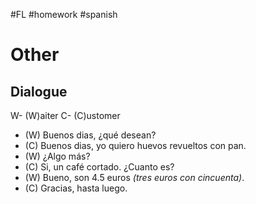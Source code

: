 #FL #homework #spanish 

# Other
## Dialogue
W- (W)aiter
C- (C)ustomer
- (W) Buenos dias, ¿qué desean?
- (C) Buenos dias, yo quiero huevos revueltos con pan.
- (W) ¿Algo más?
- (C) Si, un café cortado. ¿Cuanto es?
- (W) Bueno, son 4.5 euros *(tres euros con cincuenta)*.
- (C) Gracias, hasta luego.